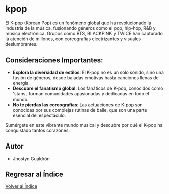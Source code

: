 # kpop
El K-pop (Korean Pop) es un fenómeno global que ha revolucionado la industria de la música, fusionando géneros como el pop, hip-hop, R&B y música electrónica. Grupos como BTS, BLACKPINK y TWICE han capturado la atención de millones, con coreografías electrizantes y visuales deslumbrantes.

## Consideraciones Importantes:
- **Explora la diversidad de estilos**: El K-pop no es un solo sonido, sino una fusión de géneros, desde baladas emotivas hasta canciones llenas de energía.
- **Descubre el fanatismo global**: Los fanáticos de K-pop, conocidos como 'stans', forman comunidades apasionadas y dedicadas en todo el mundo.
- **No te pierdas las coreografías**: Las actuaciones de K-pop son conocidas por sus complejas rutinas de baile, que son una parte esencial del espectáculo.

Sumérgete en este vibrante mundo musical y descubre por qué el K-pop ha conquistado tantos corazones.

## Autor
- Jhostyn Gualdrón

## Regresar al Índice
[Volver al Índice](../README.md)